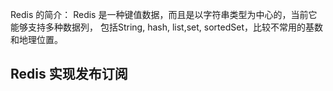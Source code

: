 Redis 的简介：
Redis 是一种键值数据，而且是以字符串类型为中心的，当前它能够支持多种数据列，
包括String, hash, list,set, sortedSet，比较不常用的基数和地理位置。


## Redis 实现发布订阅
